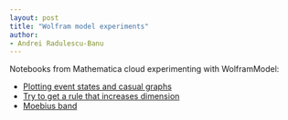 ```yaml
---
layout: post
title: "Wolfram model experiments"
author:
- Andrei Radulescu-Banu
---
```

Notebooks from Mathematica cloud experimenting with WolframModel:
* [Plotting event states and casual graphs](https://www.wolframcloud.com/obj/iubica2/Published/experiments2.nb)
* [Try to get a rule that increases dimension](https://www.wolframcloud.com/obj/iubica2/Published/experiments3.nb)
* [Moebius band](https://www.wolframcloud.com/obj/iubica2/Published/experiments4.nb)
